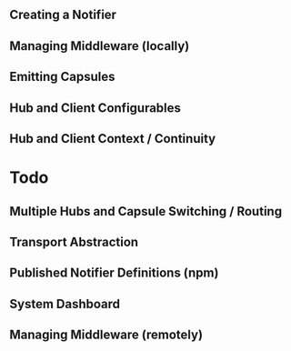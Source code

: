 Creating a Notifier
-------------------


Managing Middleware (locally)
-----------------------------


Emitting Capsules
-----------------



Hub and Client Configurables
----------------------------



Hub and Client Context / Continuity
-----------------------------------



Todo
====

Multiple Hubs and Capsule Switching / Routing
---------------------------------------------


Transport Abstraction
---------------------


Published Notifier Definitions (npm)
------------------------------------


System Dashboard
----------------


Managing Middleware (remotely)
------------------------------


